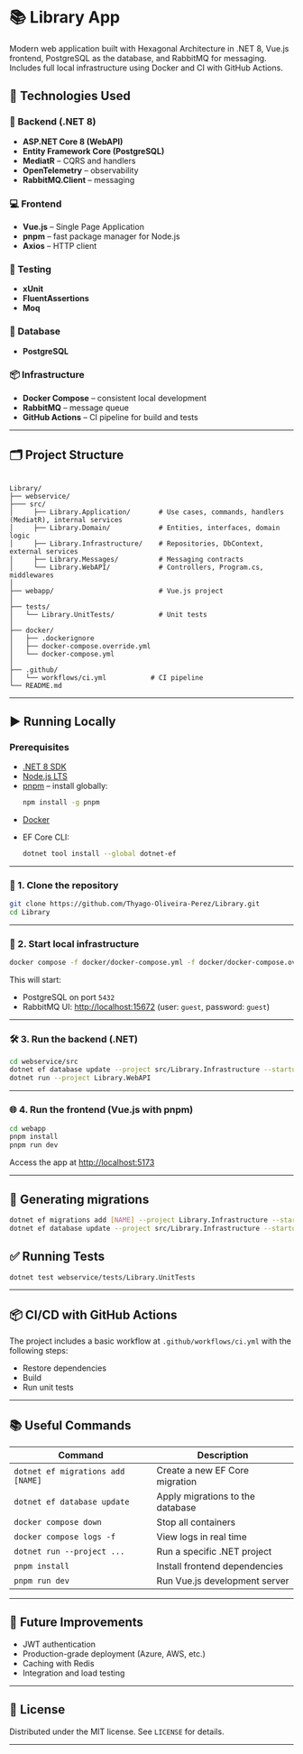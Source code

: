 # 📚 Library App

Modern web application built with Hexagonal Architecture in .NET 8, Vue.js frontend, PostgreSQL as the database, and RabbitMQ for messaging. Includes full local infrastructure using Docker and CI with GitHub Actions.

## 🚀 Technologies Used

### 🔧 Backend (.NET 8)
- **ASP.NET Core 8 (WebAPI)**
- **Entity Framework Core (PostgreSQL)**
- **MediatR** – CQRS and handlers
- **OpenTelemetry** – observability
- **RabbitMQ.Client** – messaging

### 💻 Frontend
- **Vue.js** – Single Page Application
- **pnpm** – fast package manager for Node.js
- **Axios** – HTTP client

### 🧪 Testing
- **xUnit**
- **FluentAssertions**
- **Moq**

### 🐘 Database
- **PostgreSQL**

### 📦 Infrastructure
- **Docker Compose** – consistent local development
- **RabbitMQ** – message queue
- **GitHub Actions** – CI pipeline for build and tests

---

## 🗂️ Project Structure

```

Library/
├── webservice/
├─── src/
│     ├── Library.Application/       # Use cases, commands, handlers (MediatR), internal services
│     ├── Library.Domain/            # Entities, interfaces, domain logic
│     ├── Library.Infrastructure/    # Repositories, DbContext, external services
│     ├── Library.Messages/          # Messaging contracts
│     └── Library.WebAPI/            # Controllers, Program.cs, middlewares
│
├── webapp/                          # Vue.js project
│
├── tests/
│   └── Library.UnitTests/           # Unit tests
│
├── docker/
│   ├── .dockerignore
│   ├── docker-compose.override.yml
│   └── docker-compose.yml
│
├── .github/
│   └── workflows/ci.yml           # CI pipeline
└── README.md

````

---

## ▶️ Running Locally

### Prerequisites

- [.NET 8 SDK](https://dotnet.microsoft.com/en-us/download/dotnet/8.0)
- [Node.js LTS](https://nodejs.org/)
- [pnpm](https://pnpm.io/installation) – install globally:
  ```bash
  npm install -g pnpm
  ````

* [Docker](https://www.docker.com/)
* EF Core CLI:

  ```bash
  dotnet tool install --global dotnet-ef
  ```

---

### 🔧 1. Clone the repository

```bash
git clone https://github.com/Thyago-Oliveira-Perez/Library.git
cd Library
```

---

### 🐳 2. Start local infrastructure

```bash
docker compose -f docker/docker-compose.yml -f docker/docker-compose.override.yml up -d
```

This will start:

* PostgreSQL on port `5432`
* RabbitMQ UI: [http://localhost:15672](http://localhost:15672) (user: `guest`, password: `guest`)

---

### 🛠️ 3. Run the backend (.NET)

```bash
cd webservice/src
dotnet ef database update --project src/Library.Infrastructure --startup-project src/Library.WebAPI
dotnet run --project Library.WebAPI
```

---

### 🌐 4. Run the frontend (Vue.js with pnpm)

```bash
cd webapp
pnpm install
pnpm run dev
```

Access the app at [http://localhost:5173](http://localhost:5173)

---

## 📄 Generating migrations

```bash
dotnet ef migrations add [NAME] --project Library.Infrastructure --startup-project Library.WebAPI
dotnet ef database update --project src/Library.Infrastructure --startup-project src/Library.WebAPI
```

## ✅ Running Tests

```bash
dotnet test webservice/tests/Library.UnitTests
```

---

## 📦 CI/CD with GitHub Actions

The project includes a basic workflow at `.github/workflows/ci.yml` with the following steps:

* Restore dependencies
* Build
* Run unit tests

---

## 📚 Useful Commands

| Command                         | Description                      |
| ------------------------------- | -------------------------------- |
| `dotnet ef migrations add [NAME]` | Create a new EF Core migration   |
| `dotnet ef database update`     | Apply migrations to the database |
| `docker compose down`           | Stop all containers              |
| `docker compose logs -f`        | View logs in real time           |
| `dotnet run --project ...`      | Run a specific .NET project      |
| `pnpm install`                  | Install frontend dependencies    |
| `pnpm run dev`                  | Run Vue.js development server    |

---

## 🧱 Future Improvements

* JWT authentication
* Production-grade deployment (Azure, AWS, etc.)
* Caching with Redis
* Integration and load testing

---

## 📄 License

Distributed under the MIT license. See `LICENSE` for details.

---
